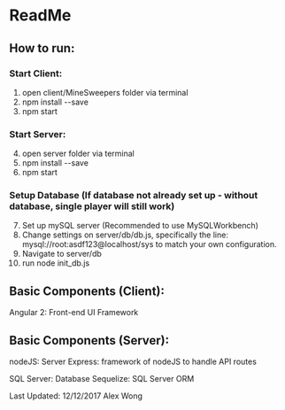 # ReadMe

## How to run:

### Start Client:
1. open client/MineSweepers folder via terminal
2. npm install --save
3. npm start

### Start Server:
4. open server folder via terminal
5. npm install --save
6. npm start

### Setup Database (If database not already set up - without database, single player will still work)
7. Set up mySQL server (Recommended to use MySQLWorkbench)
8. Change settings on server/db/db.js, specifically the line: mysql://root:asdf123@localhost/sys to match your own configuration.
9. Navigate to server/db 
10. run node init_db.js

## Basic Components (Client):
Angular 2: Front-end UI Framework

## Basic Components (Server):
nodeJS: Server
Express: framework of nodeJS to handle API routes

SQL Server: Database
Sequelize: SQL Server ORM

Last Updated: 12/12/2017 Alex Wong